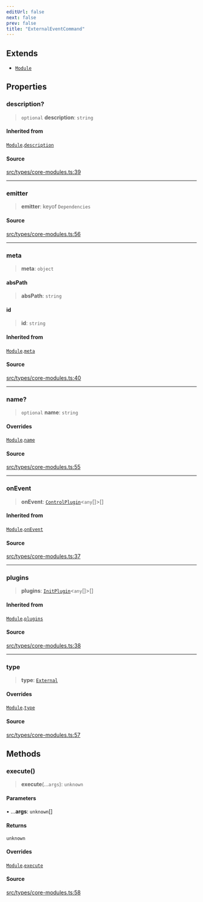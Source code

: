 ```yaml
---
editUrl: false
next: false
prev: false
title: "ExternalEventCommand"
---
```


## Extends

- [`Module`](/v4/api/interfaces/module/)

## Properties

### description?

> `optional` **description**: `string`

#### Inherited from

[`Module`](/v4/api/interfaces/module/).[`description`](/v4/api/interfaces/module/#description)

#### Source

[src/types/core-modules.ts:39](https://github.com/sern-handler/handler/blob/222ecd9b61ad0b94830a2a9444118f01e1b7d6cd/src/types/core-modules.ts#L39)

***

### emitter

> **emitter**: keyof `Dependencies`

#### Source

[src/types/core-modules.ts:56](https://github.com/sern-handler/handler/blob/222ecd9b61ad0b94830a2a9444118f01e1b7d6cd/src/types/core-modules.ts#L56)

***

### meta

> **meta**: `object`

#### absPath

> **absPath**: `string`

#### id

> **id**: `string`

#### Inherited from

[`Module`](/v4/api/interfaces/module/).[`meta`](/v4/api/interfaces/module/#meta)

#### Source

[src/types/core-modules.ts:40](https://github.com/sern-handler/handler/blob/222ecd9b61ad0b94830a2a9444118f01e1b7d6cd/src/types/core-modules.ts#L40)

***

### name?

> `optional` **name**: `string`

#### Overrides

[`Module`](/v4/api/interfaces/module/).[`name`](/v4/api/interfaces/module/#name)

#### Source

[src/types/core-modules.ts:55](https://github.com/sern-handler/handler/blob/222ecd9b61ad0b94830a2a9444118f01e1b7d6cd/src/types/core-modules.ts#L55)

***

### onEvent

> **onEvent**: [`ControlPlugin`](/v4/api/interfaces/controlplugin/)\<`any`[]\>[]

#### Inherited from

[`Module`](/v4/api/interfaces/module/).[`onEvent`](/v4/api/interfaces/module/#onevent)

#### Source

[src/types/core-modules.ts:37](https://github.com/sern-handler/handler/blob/222ecd9b61ad0b94830a2a9444118f01e1b7d6cd/src/types/core-modules.ts#L37)

***

### plugins

> **plugins**: [`InitPlugin`](/v4/api/interfaces/initplugin/)\<`any`[]\>[]

#### Inherited from

[`Module`](/v4/api/interfaces/module/).[`plugins`](/v4/api/interfaces/module/#plugins)

#### Source

[src/types/core-modules.ts:38](https://github.com/sern-handler/handler/blob/222ecd9b61ad0b94830a2a9444118f01e1b7d6cd/src/types/core-modules.ts#L38)

***

### type

> **type**: [`External`](/v4/api/enumerations/eventtype/#external)

#### Overrides

[`Module`](/v4/api/interfaces/module/).[`type`](/v4/api/interfaces/module/#type)

#### Source

[src/types/core-modules.ts:57](https://github.com/sern-handler/handler/blob/222ecd9b61ad0b94830a2a9444118f01e1b7d6cd/src/types/core-modules.ts#L57)

## Methods

### execute()

> **execute**(...`args`): `unknown`

#### Parameters

• ...**args**: `unknown`[]

#### Returns

`unknown`

#### Overrides

[`Module`](/v4/api/interfaces/module/).[`execute`](/v4/api/interfaces/module/#execute)

#### Source

[src/types/core-modules.ts:58](https://github.com/sern-handler/handler/blob/222ecd9b61ad0b94830a2a9444118f01e1b7d6cd/src/types/core-modules.ts#L58)
